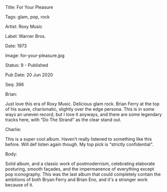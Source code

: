 Title:  For Your Pleasure

Tags:   glam, pop, rock

Artist: Roxy Music

Label:  Warner Bros.

Date:   1973

Image:  for-your-pleasure.jpg

Status: 9 - Published

Pub Date: 20 Jun 2020

Seq:    396

Brian: 

Just love this era of Roxy Music. Delicious glam rock. Brian Ferry at the top of his suave, charismatic, slightly over the edge persona. This is in some ways an uneven record, but I love it anyways, and there are some legendary tracks here, with “Do The Strand” as the clear stand out.


Charlie: 

This is a super cool album. Haven’t really listened to something like this before. Will def listen again though. My top pick is “strictly confidential“.


Body: 

Solid album, and a classic work of postmodernism, celebrating elaborate posturing, smooth façades, and the impermanence of everything except pop iconography. This was the last album that could completely contain the ambitions of both Bryan Ferry and Brian Eno, and it's a stronger work because of it.  

